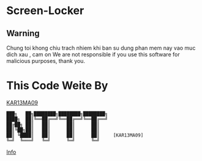 # Screen-Locker
<h2> Warning </h2>
Chung toi khong chiu trach nhiem khi ban su dung phan mem nay vao muc dich xau , cam on
We are not responsible if you use this software for malicious purposes, thank you.

# This Code Weite By
[KAR13MA09](https://github.com/KAR13MA090/)
```
███╗   ██╗████████╗████████╗████████╗ 
████╗  ██║╚══██╔══╝╚══██╔══╝╚══██╔══╝ 
██╔██╗ ██║   ██║      ██║      ██║     
██║╚██╗██║   ██║      ██║      ██║  
██║ ╚████║   ██║      ██║      ██║     [KAR13MA09]
╚═╝  ╚═══╝   ╚═╝      ╚═╝      ╚═╝     
```  
[Info](https://github.com/KAR13MA090/ScreenLocker/)
